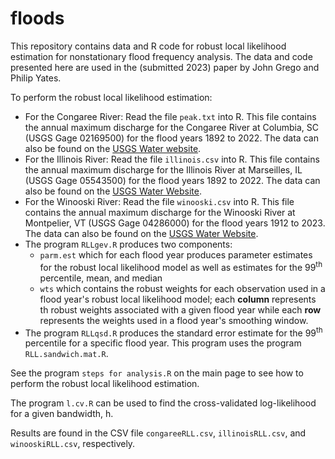 # floods

This repository contains data and R code for robust local likelihood estimation for nonstationary flood frequency analysis. The data and code presented here are used in the (submitted 2023) paper by John Grego and Philip Yates.

To perform the robust local likelihood estimation:

  - For the Congaree River: Read the file `peak.txt` into R. This file contains the annual maximum discharge for the Congaree River at Columbia, SC (USGS Gage 02169500) for the flood years 1892 to 2022. The data can also be found on the [USGS Water website](https://nwis.waterdata.usgs.gov/sc/nwis/peak?site_no=02169500&agency_cd=USGS&format=html).
  - For the Illinois River: Read the file `illinois.csv` into R. This file contains the annual maximum discharge for the Illinois River at Marseilles, IL (USGS Gage 05543500) for the flood years 1892 to 2022. The data can also be found on the [USGS Water Website](https://nwis.waterdata.usgs.gov/il/nwis/peak?site_no=05543500&agency_cd=USGS&format=html).
  - For the Winooski River: Read the file `winooski.csv` into R. This file contains the annual maximum discharge for the Winooski River at Montpelier, VT (USGS Gage 04286000) for the flood years 1912 to 2023. The data can also be found on the [USGS Water Website](https://nwis.waterdata.usgs.gov/vt/nwis/peak?site_no=04286000&agency_cd=USGS&format=html).
  - The program `RLLgev.R` produces two components:
    - `parm.est` which for each flood year produces parameter estimates for the robust local likelihood model as well as estimates for the 99<sup>th</sup> percentile, mean, and median
    - `wts` which contains the robust weights for each observation used in a flood year's robust local likelihood model; each **column** represents th robust weights associated with a given flood year while each **row** represents the weights used in a flood year's smoothing window.
  - The program `RLLqsd.R` produces the standard error estimate for the 99<sup>th</sup> percentile for a specific flood year. This program uses the program `RLL.sandwich.mat.R`.

 See the program `steps for analysis.R` on the main page to see how to perform the robust local likelihood estimation.

 The program `l.cv.R` can be used to find the cross-validated log-likelihood for a given bandwidth, h.

 Results are found in the CSV file `congareeRLL.csv`, `illinoisRLL.csv`, and `winooskiRLL.csv`, respectively.
    
   
      
